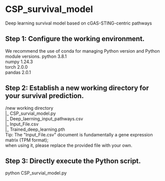 # CSP_survival_model
Deep learning survival model  based on cGAS-STING-centric pathways
## Step 1: Configure  the  working  environment.
We recommend the use of conda for managing Python version and Python module versions.
  python 3.8.1  
  numpy 1.24.3  
  torch 2.0.0  
  pandas 2.0.1  
## Step 2: Establish  a  new  working  directory  for  your  survival prediction.
  /new working  directory  
     |_ CSP_survial_model.py  
     |_ Deep_laerning_input_pathways.csv  
     |_ Input_File.csv  
     |_ Trained_deep_learning.pth  
  Tip: The "Input_File.csv" document is fundamentally a gene expression matrix (TPM format);    
       when using it, please replace the provided file with your own.  
## Step 3: Directly  execute  the  Python  script.
  python CSP_survial_model.py  





